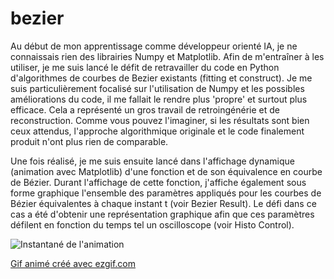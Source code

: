 # bezier
Au début de mon apprentissage comme développeur orienté IA, je ne connaissais rien des librairies Numpy et Matplotlib. Afin de m'entraîner à les utiliser, je me suis lancé le défit de retravailler du code en Python  d'algorithmes de courbes de Bezier existants (fitting et construct). Je me suis particulièrement focalisé sur l'utilisation de Numpy et les possibles améliorations du code, il me fallait le rendre plus 'propre' et surtout plus efficace. Cela a représenté un gros travail de retroingénérie et de reconstruction. Comme vous pouvez l'imaginer, si les résultats sont bien ceux attendus, l'approche algorithmique originale et le code finalement produit n'ont plus rien de comparable. 

Une fois réalisé, je me suis ensuite lancé dans l'affichage dynamique (animation avec Matplotlib) d'une fonction et de son équivalence en courbe de Bézier. Durant l'affichage de cette fonction, j'affiche également sous forme graphique l'ensemble des paramètres appliqués pour les courbes de Bézier équivalentes à chaque instant t (voir Bezier Result). Le défi dans ce cas a été d'obtenir une représentation graphique afin que ces paramètres défilent en fonction du temps tel un oscilloscope (voir Histo Control). 

![Instantané de l'animation](./AnimationBezier.gif)

[Gif animé créé avec ezgif.com](https://ezgif.com)
 
